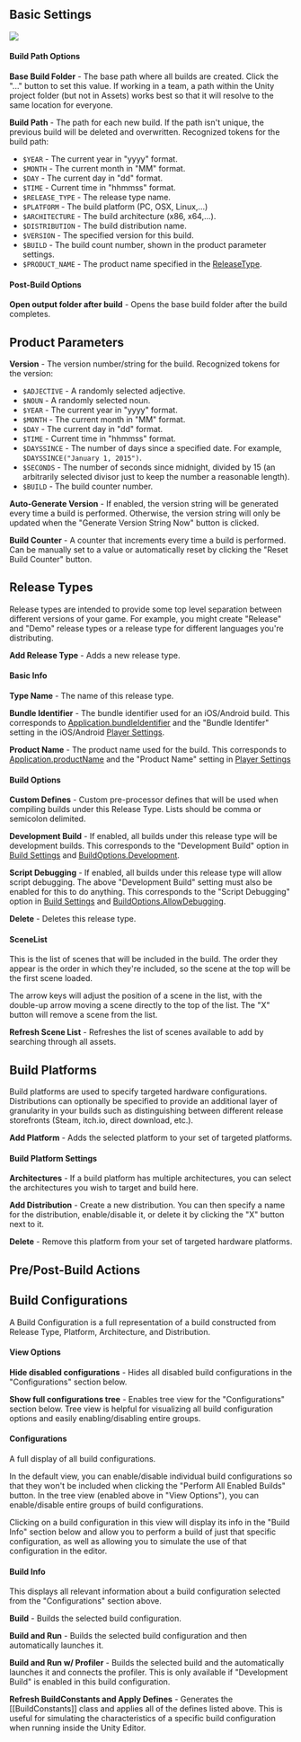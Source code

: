 ## Basic Settings

![](https://raw.githubusercontent.com/Chaser324/unity-build/gh-pages/Unity_2017-01-11_00-01-24.png)

#### Build Path Options
**Base Build Folder** - The base path where all builds are created. Click the "..." button to set this value. If working in a team, a path within the Unity project folder (but not in Assets) works best so that it will resolve to the same location for everyone.

**Build Path** - The path for each new build. If the path isn't unique, the previous build will be deleted and overwritten. Recognized tokens for the build path:
* `$YEAR` - The current year in "yyyy" format. 
* `$MONTH` - The current month in "MM" format.
* `$DAY` - The current day in "dd" format.
* `$TIME` - Current time in "hhmmss" format.
* `$RELEASE_TYPE` - The release type name.
* `$PLATFORM` - The build platform (PC, OSX, Linux,...)
* `$ARCHITECTURE` - The build architecture (x86, x64,...).
* `$DISTRIBUTION` - The build distribution name.
* `$VERSION` - The specified version for this build.
* `$BUILD` - The build count number, shown in the product parameter settings.
* `$PRODUCT_NAME` - The product name specified in the [ReleaseType](#release-types).

#### Post-Build Options
**Open output folder after build** - Opens the base build folder after the build completes.




## Product Parameters

**Version** - The version number/string for the build. Recognized tokens for the version:
* `$ADJECTIVE` - A randomly selected adjective.
* `$NOUN` - A randomly selected noun.
* `$YEAR` - The current year in "yyyy" format. 
* `$MONTH` - The current month in "MM" format.
* `$DAY` - The current day in "dd" format.
* `$TIME` - Current time in "hhmmss" format.
* `$DAYSSINCE` - The number of days since a specified date. For example, `$DAYSSINCE("January 1, 2015")`.
* `$SECONDS` - The number of seconds since midnight, divided by 15 (an arbitrarily selected divisor just to keep the number a reasonable length).
* `$BUILD` - The build counter number.

**Auto-Generate Version** - If enabled, the version string will be generated every time a build is performed. Otherwise, the version string will only be updated when the "Generate Version String Now" button is clicked.

**Build Counter** - A counter that increments every time a build is performed. Can be manually set to a value or automatically reset by clicking the "Reset Build Counter" button.




## Release Types

Release types are intended to provide some top level separation between different versions of your game. For example, you might create "Release" and "Demo" release types or a release type for different languages you're distributing.

**Add Release Type** - Adds a new release type.

#### Basic Info
**Type Name** - The name of this release type.

**Bundle Identifier** - The bundle identifier used for an iOS/Android build. This corresponds to [Application.bundleIdentifier](http://docs.unity3d.com/ScriptReference/Application-bundleIdentifier.html) and the "Bundle Identifer" setting in the iOS/Android [Player Settings](http://docs.unity3d.com/Manual/class-PlayerSettingsiOS.html).

**Product Name** - The product name used for the build. This corresponds to [Application.productName](http://docs.unity3d.com/ScriptReference/Application-productName.html) and the "Product Name" setting in [Player Settings](http://docs.unity3d.com/Manual/class-PlayerSettings.html)

#### Build Options
**Custom Defines** - Custom pre-processor defines that will be used when compiling builds under this Release Type. Lists should be comma or semicolon delimited.

**Development Build** - If enabled, all builds under this release type will be development builds. This corresponds to the "Development Build" option in [Build Settings](https://docs.unity3d.com/Manual/BuildSettings.html) and [BuildOptions.Development](https://docs.unity3d.com/ScriptReference/BuildOptions.Development.html).

**Script Debugging** - If enabled, all builds under this release type will allow script debugging. The above "Development Build" setting must also be enabled for this to do anything. This corresponds to the "Script Debugging" option in [Build Settings](https://docs.unity3d.com/Manual/BuildSettings.html) and [BuildOptions.AllowDebugging](https://docs.unity3d.com/ScriptReference/BuildOptions.AllowDebugging.html).

**Delete** - Deletes this release type.

#### SceneList
This is the list of scenes that will be included in the build. The order they appear is the order in which they're included, so the scene at the top will be the first scene loaded.

The arrow keys will adjust the position of a scene in the list, with the double-up arrow moving a scene directly to the top of the list. The "X" button will remove a scene from the list.

**Refresh Scene List** - Refreshes the list of scenes available to add by searching through all assets.




## Build Platforms

Build platforms are used to specify targeted hardware configurations. Distributions can optionally be specified to provide an additional layer of granularity in your builds such as distinguishing between different release storefronts (Steam, itch.io, direct download, etc.).

**Add Platform** - Adds the selected platform to your set of targeted platforms.

#### Build Platform Settings
**Architectures** - If a build platform has multiple architectures, you can select the architectures you wish to target and build here.

**Add Distribution** - Create a new distribution. You can then specify a name for the distribution, enable/disable it, or delete it by clicking the "X" button next to it.

**Delete** - Remove this platform from your set of targeted hardware platforms.



## Pre/Post-Build Actions




## Build Configurations
A Build Configuration is a full representation of a build constructed from Release Type, Platform, Architecture, and Distribution.

#### View Options
**Hide disabled configurations** - Hides all disabled build configurations in the "Configurations" section below.

**Show full configurations tree** - Enables tree view for the "Configurations" section below. Tree view is helpful for visualizing all build configuration options and easily enabling/disabling entire groups.

#### Configurations
A full display of all build configurations.

In the default view, you can enable/disable individual build configurations so that they won't be included when clicking the "Perform All Enabled Builds" button. In the tree view (enabled above in "View Options"), you can enable/disable entire groups of build configurations.

Clicking on a build configuration in this view will display its info in the "Build Info" section below and allow you to perform a build of just that specific configuration, as well as allowing you to simulate the use of that configuration in the editor.

#### Build Info
This displays all relevant information about a build configuration selected from the "Configurations" section above.

**Build** - Builds the selected build configuration.

**Build and Run** - Builds the selected build configuration and then automatically launches it.

**Build and Run w/ Profiler** - Builds the selected build and the automatically launches it and connects the profiler. This is only available if "Development Build" is enabled in this build configuration.

**Refresh BuildConstants and Apply Defines** - Generates the [[BuildConstants]] class and applies all of the defines listed above. This is useful for simulating the characteristics of a specific build configuration when running inside the Unity Editor.
